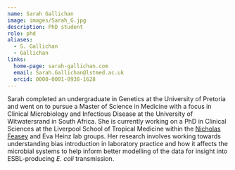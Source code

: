 ```yaml
---
name: Sarah Gallichan
image: images/Sarah_G.jpg
description: PhD student
role: phd
aliases:
  - S. Gallichan
  - Gallichan
links:
  home-page: sarah-gallichan.com
  email: Sarah.Gallichan@lstmed.ac.uk
  orcid: 0000-0001-8938-1628
---
```


Sarah completed an undergraduate in Genetics at the University of Pretoria and went on to pursue a Master of Science in Medicine with a focus in Clinical Microbiology and Infectious Disease at the University of Witwatersrand in South Africa. She is currently working on a PhD in Clinical Sciences at the Liverpool School of Tropical Medicine within the [Nicholas Feasey](https://www.lstmed.ac.uk/about/people/professor-nicholas-feasey) and Eva Heinz lab groups. Her research involves working towards understanding bias introduction in laboratory practice and how it affects the microbial systems to help inform better modelling of the data for insight into ESBL-producing _E. coli_ transmission.
